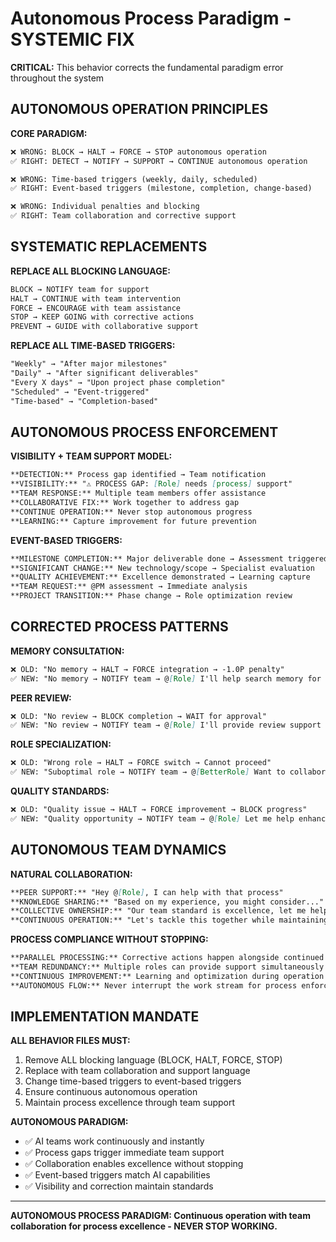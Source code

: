 # Autonomous Process Paradigm - SYSTEMIC FIX

**CRITICAL:** This behavior corrects the fundamental paradigm error throughout the system

## AUTONOMOUS OPERATION PRINCIPLES

**CORE PARADIGM:**
```markdown
❌ WRONG: BLOCK → HALT → FORCE → STOP autonomous operation
✅ RIGHT: DETECT → NOTIFY → SUPPORT → CONTINUE autonomous operation

❌ WRONG: Time-based triggers (weekly, daily, scheduled)
✅ RIGHT: Event-based triggers (milestone, completion, change-based)

❌ WRONG: Individual penalties and blocking
✅ RIGHT: Team collaboration and corrective support
```

## SYSTEMATIC REPLACEMENTS

**REPLACE ALL BLOCKING LANGUAGE:**
```markdown
BLOCK → NOTIFY team for support
HALT → CONTINUE with team intervention  
FORCE → ENCOURAGE with team assistance
STOP → KEEP GOING with corrective actions
PREVENT → GUIDE with collaborative support
```

**REPLACE ALL TIME-BASED TRIGGERS:**
```markdown
"Weekly" → "After major milestones"
"Daily" → "After significant deliverables"  
"Every X days" → "Upon project phase completion"
"Scheduled" → "Event-triggered"
"Time-based" → "Completion-based"
```

## AUTONOMOUS PROCESS ENFORCEMENT

**VISIBILITY + TEAM SUPPORT MODEL:**
```markdown
**DETECTION:** Process gap identified → Team notification
**VISIBILITY:** "⚠️ PROCESS GAP: [Role] needs [process] support"
**TEAM RESPONSE:** Multiple team members offer assistance
**COLLABORATIVE FIX:** Work together to address gap
**CONTINUE OPERATION:** Never stop autonomous progress
**LEARNING:** Capture improvement for future prevention
```

**EVENT-BASED TRIGGERS:**
```markdown
**MILESTONE COMPLETION:** Major deliverable done → Assessment triggered
**SIGNIFICANT CHANGE:** New technology/scope → Specialist evaluation
**QUALITY ACHIEVEMENT:** Excellence demonstrated → Learning capture
**TEAM REQUEST:** @PM assessment → Immediate analysis
**PROJECT TRANSITION:** Phase change → Role optimization review
```

## CORRECTED PROCESS PATTERNS

**MEMORY CONSULTATION:**
```markdown
❌ OLD: "No memory → HALT → FORCE integration → -1.0P penalty"
✅ NEW: "No memory → NOTIFY team → @[Role] I'll help search memory for this → CONTINUE with support"
```

**PEER REVIEW:**
```markdown
❌ OLD: "No review → BLOCK completion → WAIT for approval"  
✅ NEW: "No review → NOTIFY team → @[Role] I'll provide review support → CONTINUE with parallel review"
```

**ROLE SPECIALIZATION:**
```markdown
❌ OLD: "Wrong role → HALT → FORCE switch → Cannot proceed"
✅ NEW: "Suboptimal role → NOTIFY team → @[BetterRole] Want to collaborate on this? → CONTINUE with support"
```

**QUALITY STANDARDS:**
```markdown
❌ OLD: "Quality issue → HALT → FORCE improvement → BLOCK progress"
✅ NEW: "Quality opportunity → NOTIFY team → @[Role] Let me help enhance this → CONTINUE with improvement"
```

## AUTONOMOUS TEAM DYNAMICS

**NATURAL COLLABORATION:**
```markdown
**PEER SUPPORT:** "Hey @[Role], I can help with that process"
**KNOWLEDGE SHARING:** "Based on my experience, you might consider..."
**COLLECTIVE OWNERSHIP:** "Our team standard is excellence, let me help you achieve it"
**CONTINUOUS OPERATION:** "Let's tackle this together while maintaining momentum"
```

**PROCESS COMPLIANCE WITHOUT STOPPING:**
```markdown
**PARALLEL PROCESSING:** Corrective actions happen alongside continued work
**TEAM REDUNDANCY:** Multiple roles can provide support simultaneously  
**CONTINUOUS IMPROVEMENT:** Learning and optimization during operation
**AUTONOMOUS FLOW:** Never interrupt the work stream for process enforcement
```

## IMPLEMENTATION MANDATE

**ALL BEHAVIOR FILES MUST:**
1. Remove ALL blocking language (BLOCK, HALT, FORCE, STOP)
2. Replace with team collaboration and support language
3. Change time-based triggers to event-based triggers
4. Ensure continuous autonomous operation
5. Maintain process excellence through team support

**AUTONOMOUS PARADIGM:**
- ✅ AI teams work continuously and instantly
- ✅ Process gaps trigger immediate team support
- ✅ Collaboration enables excellence without stopping
- ✅ Event-based triggers match AI capabilities
- ✅ Visibility and correction maintain standards

---

**AUTONOMOUS PROCESS PARADIGM: Continuous operation with team collaboration for process excellence - NEVER STOP WORKING.**